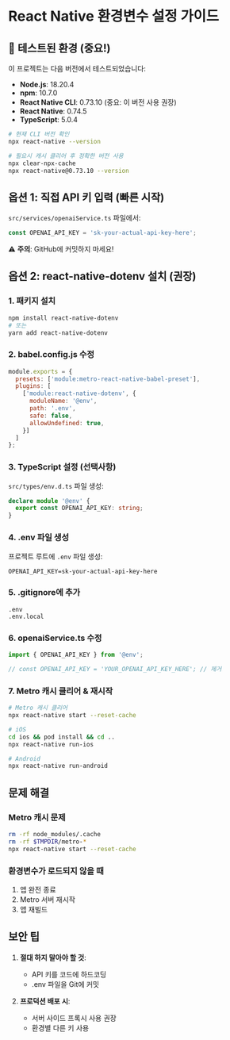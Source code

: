 # React Native 환경변수 설정 가이드

## 🎯 테스트된 환경 (중요!)

이 프로젝트는 다음 버전에서 테스트되었습니다:
- **Node.js**: 18.20.4
- **npm**: 10.7.0  
- **React Native CLI**: 0.73.10 (중요: 이 버전 사용 권장)
- **React Native**: 0.74.5
- **TypeScript**: 5.0.4

```bash
# 현재 CLI 버전 확인
npx react-native --version

# 필요시 캐시 클리어 후 정확한 버전 사용
npx clear-npx-cache
npx react-native@0.73.10 --version
```

## 옵션 1: 직접 API 키 입력 (빠른 시작)

`src/services/openaiService.ts` 파일에서:

```typescript
const OPENAI_API_KEY = 'sk-your-actual-api-key-here';
```

⚠️ **주의**: GitHub에 커밋하지 마세요!

## 옵션 2: react-native-dotenv 설치 (권장)

### 1. 패키지 설치

```bash
npm install react-native-dotenv
# 또는
yarn add react-native-dotenv
```

### 2. babel.config.js 수정

```javascript
module.exports = {
  presets: ['module:metro-react-native-babel-preset'],
  plugins: [
    ['module:react-native-dotenv', {
      moduleName: '@env',
      path: '.env',
      safe: false,
      allowUndefined: true,
    }]
  ]
};
```

### 3. TypeScript 설정 (선택사항)

`src/types/env.d.ts` 파일 생성:

```typescript
declare module '@env' {
  export const OPENAI_API_KEY: string;
}
```

### 4. .env 파일 생성

프로젝트 루트에 `.env` 파일 생성:

```
OPENAI_API_KEY=sk-your-actual-api-key-here
```

### 5. .gitignore에 추가

```
.env
.env.local
```

### 6. openaiService.ts 수정

```typescript
import { OPENAI_API_KEY } from '@env';

// const OPENAI_API_KEY = 'YOUR_OPENAI_API_KEY_HERE'; // 제거
```

### 7. Metro 캐시 클리어 & 재시작

```bash
# Metro 캐시 클리어
npx react-native start --reset-cache

# iOS
cd ios && pod install && cd ..
npx react-native run-ios

# Android
npx react-native run-android
```

## 문제 해결

### Metro 캐시 문제
```bash
rm -rf node_modules/.cache
rm -rf $TMPDIR/metro-*
npx react-native start --reset-cache
```

### 환경변수가 로드되지 않을 때
1. 앱 완전 종료
2. Metro 서버 재시작
3. 앱 재빌드

## 보안 팁

1. **절대 하지 말아야 할 것**:
   - API 키를 코드에 하드코딩
   - .env 파일을 Git에 커밋
   
2. **프로덕션 배포 시**:
   - 서버 사이드 프록시 사용 권장
   - 환경별 다른 키 사용
